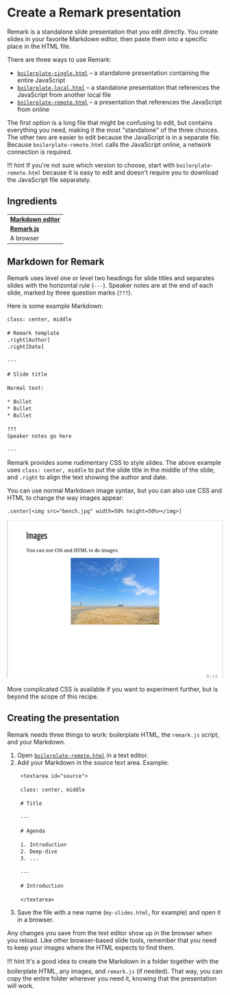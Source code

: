 # Create a Remark presentation

Remark is a standalone slide presentation that you edit directly. You create slides in your favorite Markdown editor, then paste them into a specific place in the HTML file. 

There are three ways to use Remark:

- [`boilerplate-single.html`](https://github.com/gnab/remark/blob/develop/boilerplate-single.html) &ndash; a standalone presentation containing the entire JavaScript 
- [`boilerplate-local.html`](https://github.com/gnab/remark/blob/develop/boilerplate-local.html) &ndash; a standalone presentation that references the JavaScript from another local file
- [`boilerplate-remote.html`](https://github.com/gnab/remark/blob/develop/boilerplate-remote.html) &ndash; a presentation that references the JavaScript from online

The first option is a long file that might be confusing to edit, but contains everything you need, making it the most "standalone" of the three choices. The other two are easier to edit because the JavaScript is in a separate file. Because `boilerplate-remote.html` calls the JavaScript online, a network connection is required.

!!! hint
     If you're not sure which version to choose, start with `boilerplate-remote.html`
     because it is easy to edit and doesn't require you to download the JavaScript file
     separately.


## Ingredients

<table>
  <tr>
    <td><b><a href="../../tools/tools-editors/">Markdown editor</a></b></td>
  </tr>
  <tr>
    <td><b><a href="../../tools/tools-publishing/#remark">Remark.js</a></b></td>
  </tr>
  </tr>
    <tr>
    <td>A browser</td>
  </tr>
</table>

## Markdown for Remark

Remark uses level one or level two headings for slide titles and separates slides with the horizontal rule (`---`). Speaker notes are at the end of each slide, marked by three question marks (`???`).

Here is some example Markdown:

```
class: center, middle

# Remark template
.right[Author]
.right[Date]

---

# Slide title

Normal text:

* Bullet
* Bullet
* Bullet

???
Speaker notes go here

---

```

Remark provides some rudimentary CSS to style slides. The above example uses `class: center, middle` to put the slide title in the middle of the slide, and `.right` to align the text showing the author and date. 

You can use normal Markdown image syntax, but you can also use CSS and HTML to change the way images appear:

```
.center[<img src="bench.jpg" width=50% height=50%></img>]
```

![](../img/slides-remark.png)

More complicated CSS is available if you want to experiment further, but is beyond the scope of this recipe.

## Creating the presentation

Remark needs three things to work: boilerplate HTML, the `remark.js` script, and your Markdown.

1. Open [`boilerplate-remote.html`](https://github.com/gnab/remark/blob/develop/boilerplate-remote.html) in a text editor.
1. Add your Markdown in the source text area. Example:
   ```
    <textarea id="source">

    class: center, middle

    # Title

    ---

    # Agenda

    1. Introduction
    2. Deep-dive
    3. ...

    ---

    # Introduction

    </textarea>
   ```
1. Save the file with a new name (`my-slides.html`, for example) and open it in a browser.

Any changes you save from the text editor show up in the browser when you reload. Like other browser-based slide tools, remember that you need to keep your images where the HTML expects to find them.

!!! hint
    It's a good idea to create the Markdown in a folder together with the 
    boilerplate HTML, any images, and `remark.js` (if needed). That way, you can copy
    the entire folder wherever you need it, knowing that the presentation will work.



